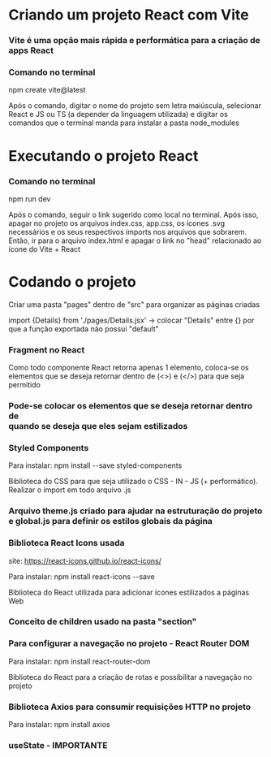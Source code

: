 # Criando um projeto React com Vite 

### Vite é uma opção mais rápida e performática para a criação de apps React

### Comando no terminal 

npm create vite@latest

Após o comando, digitar o nome do projeto sem letra maiúscula, selecionar React e JS ou TS (a depender da linguagem utilizada) e digitar os comandos que o terminal manda para instalar a pasta node_modules

# Executando o projeto React 

### Comando no terminal 

npm run dev

Após o comando, seguir o link sugerido como local no terminal. Após isso, apagar no projeto os arquivos index.css, app.css, os ícones .svg necessários e os seus respectivos imports nos arquivos que sobrarem. Então, ir para o arquivo index.html e apagar o link no "head" relacionado ao ícone do Vite + React

# Codando o projeto

Criar uma pasta "pages" dentro de "src" para organizar as páginas criadas 

import {Details} from './pages/Details.jsx' -> colocar "Details" entre {} por que a função exportada não possui "default"

### Fragment no React

Como todo componente React retorna apenas 1 elemento, coloca-se os elementos que se deseja retornar dentro de (<>) e (</>) para que seja permitido

### Pode-se colocar os elementos que se deseja retornar dentro de <div> quando se deseja que eles sejam estilizados

### Styled Components

Para instalar: npm install --save styled-components

Biblioteca do CSS para que seja utilizado o CSS - IN - JS (+ performático). Realizar o import em todo arquivo .js

### Arquivo theme.js criado para ajudar na estruturação do projeto e global.js para definir os estilos globais da página

### Biblioteca React Icons usada

site: https://react-icons.github.io/react-icons/

Para instalar: npm install react-icons --save

Biblioteca do React utilizada para adicionar ícones estilizados a páginas Web

### Conceito de children usado na pasta "section"

### Para configurar a navegação no projeto - React Router DOM

Para instalar: npm install react-router-dom

Biblioteca do React para a criação de rotas e possibilitar a navegação no projeto

### Biblioteca Axios para consumir requisições HTTP no projeto

Para instalar: npm install axios

### useState - IMPORTANTE